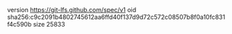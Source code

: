 version https://git-lfs.github.com/spec/v1
oid sha256:c9c2091b4802745612aa6ffd40f137d9d72c572c08507b8f0a10fc831f4c590b
size 25833
